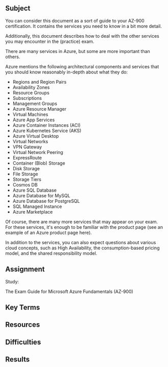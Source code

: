 ## Subject

You can consider this document as a sort of guide to your AZ-900 certification. It contains the services you need to know in a bit more detail. 

Additionally, this document describes how to deal with the other services you may encounter in the (practice) exam.

There are many services in Azure, but some are more important than others. 

Azure mentions the following architectural components and services that you should know reasonably in-depth about what they do:

- Regions and Region Pairs
- Availability Zones
- Resource Groups
- Subscriptions
- Management Groups
- Azure Resource Manager
- Virtual Machines
- Azure App Services
- Azure Container Instances (ACI)
- Azure Kubernetes Service (AKS)
- Azure Virtual Desktop
- Virtual Networks
- VPN Gateway
- Virtual Network Peering
- ExpressRoute
- Container (Blob) Storage
- Disk Storage
- File Storage
- Storage Tiers
- Cosmos DB
- Azure SQL Database
- Azure Database for MySQL
- Azure Database for PostgreSQL
- SQL Managed Instance
- Azure Marketplace

Of course, there are many more services that may appear on your exam. For these services, it's enough to be familiar with the product page (see an example of an Azure product page here).

In addition to the services, you can also expect questions about various cloud concepts, such as High Availability, the consumption-based pricing model, and the shared responsibility model.

## Assignment

Study:

The Exam Guide for Microsoft Azure Fundamentals (AZ-900)


##  Key Terms

##  Resources

##  Difficulties

##  Results
